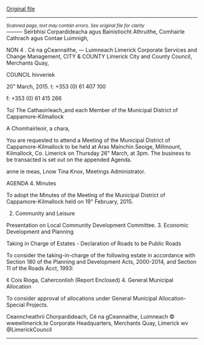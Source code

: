 [Original file](https://www.limerick.ie/sites/default/files/media/documents/2017-07/agenda_-_meeting_of_municipal_district_of_cappamore-kilmallock_-_26th_march_2015.pdf)

---
*<small>Scanned page, text may contain errors. See original file for clarity</small>*  
_—_—_—_ Seirbhisi Corpardideacha agus Bainistiocht Athruithe,
Comhairle Cathrach agus Contae Luimnigh,

NON 4 . Cé na gCeannaithe,
— Luimneach
Limerick Corporate Services and Change Management,
CITY & COUNTY Limerick City and County Council,
Merchants Quay,

COUNCIL hivveriek

20" March, 2015. t: +353 (0) 61 407 100

f: +353 (0) 61 415 266

To/ The Cathaoirleach_and each Member of the Municipal
District of Cappamore-Kilmallock

A Chomhairleoir, a chara,

You are requested to attend a Meeting of the Municipal District of Cappamore-Kilmallock to be
held at Aras Mainchin Seoige, Millmount, Kilmallock, Co. Limerick on Thursday 26" March, at
3pm. The business to be transacted is set out on the appended Agenda.

anne le meas,
Lnow
Tina Knox,
Meetings Administrator.

AGENDA
4. Minutes

To adopt the Minutes of the Meeting of the Municipal District of Cappamore-Kilmallock
held on 19" February, 2015.

2. Community and Leisure

Presentation on Local Community Development Committee.
3. Economic Development and Planning

Taking in Charge of Estates - Declaration of Roads to be Public Roads

To consider the taking-in-charge of the following estate in accordance with Section 180
of the Planning and Development Acts, 2000-2014, and Section 11 of the Roads Acct,
1993:

¢ Cois Rioga, Caherconlish
(Report Enclosed)
4. General Municipal Allocation

To consider approval of allocations under General Municipal Allocation-Special Projects.

Ceanncheathrii Chorpardideach, Cé na gCeannaithe, Luimneach © wwewlimerick.te
Corporate Headquarters, Merchants Quay, Limerick wv @LimerickCouncil


---
